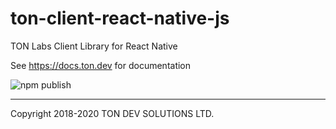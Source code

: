 # ton-client-react-native-js

TON Labs Client Library for React Native

See https://docs.ton.dev for documentation

![npm publish](https://github.com/tonlabs/ton-client-react-native-js/workflows/npm%20publish/badge.svg)

---
Copyright 2018-2020 TON DEV SOLUTIONS LTD.
